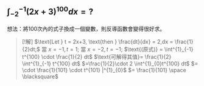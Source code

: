  $\int^{-1}_{-2}(2x+3)^{100}dx = ?$ 
---
想法：將100次內的式子換成一個變數，則反導函數會變得很好求。
> [!解]
$\text{Let } t = 2x+3, \text{then } \frac{dt}{dx} = 2,dx = \frac{1}{2}dt;$
$\text{當 } x = -1, t = 1;$
$\text{當 } x = -2, t = -1;$
$\text{(原式)} = \int^{1}_{-1} t^{100} \cdot \frac{1}{2} dt$ 
$\text{可解得其值}= \frac{1}{2} \int^{1}_{-1} t^{100} dt$ 
$=\frac{1}{2}\cdot 2 \int^{1}_{0}t^{100} dt$
$= \cdot \frac{1}{101} \cdot t^{101} |^{1}_{0}$
$= \frac{1}{101} \space \blacksquare$
